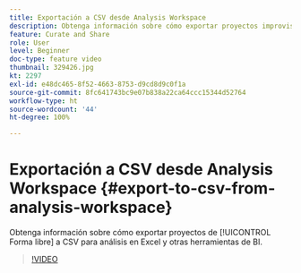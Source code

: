 ```yaml
---
title: Exportación a CSV desde Analysis Workspace
description: Obtenga información sobre cómo exportar proyectos improvisados a CSV para análisis en Excel y otras herramientas de BI.
feature: Curate and Share
role: User
level: Beginner
doc-type: feature video
thumbnail: 329426.jpg
kt: 2297
exl-id: e48dc465-8f52-4663-8753-d9cd8d9c0f1a
source-git-commit: 8fc641743bc9e07b838a22ca64ccc15344d52764
workflow-type: ht
source-wordcount: '44'
ht-degree: 100%

---
```


# Exportación a CSV desde Analysis Workspace {#export-to-csv-from-analysis-workspace}

Obtenga información sobre cómo exportar proyectos de [!UICONTROL Forma libre] a CSV para análisis en Excel y otras herramientas de BI.

>[!VIDEO](https://video.tv.adobe.com/v/24712/?quality=12&learn=on)
